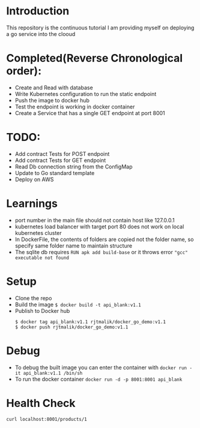 # Introduction
This repository is the continuous tutorial I am providing myself on deploying a go service into the clooud

# Completed(Reverse Chronological order):
* Create and Read with database
* Write Kubernetes configuration to run the static endpoint
* Push the image to docker hub 
* Test the endpoint is working in docker container
* Create a Service that has a single GET endpoint at port 8001

# TODO:
* Add contract Tests for POST endpoint
* Add contract Tests for GET endpoint
* Read Db connection string from the ConfigMap
* Update to Go standard template
* Deploy on AWS

# Learnings
* port number in the main file should not contain host like 127.0.0.1
* kubernetes load balancer with target port 80 does not work on local kubernetes cluster
* In DockerFile, the contents of folders are copied not the folder name, so specify same folder name to maintain structure
* The sqlite db requires ```RUN apk add build-base``` or it throws error
```"gcc" executable not found```

# Setup
* Clone the repo
* Build the image
```$ docker build -t api_blank:v1.1```
* Publish to Docker hub
   ```
   $ docker tag api_blank:v1.1 rjtmalik/docker_go_demo:v1.1
   $ docker push rjtmalik/docker_go_demo:v1.1
   ```

# Debug 
* To debug the built image you can enter the container with
```docker run -it api_blank:v1.1 /bin/sh```
* To run the docker container 
``` docker run -d -p 8001:8001 api_blank ```

# Health Check
```curl localhost:8001/products/1```
